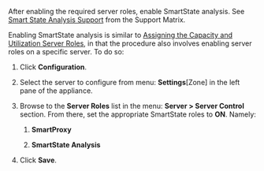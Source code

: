 After enabling the required server roles, enable SmartState analysis. See
[Smart State Analysis Support](https://www.ibm.com/support/knowledgecenter/SSFC4F_2.0.0/mcm/infrastructure/support_matrix.html#smart-state-analysis-support)
from the Support Matrix.

Enabling SmartState analysis is similar to 
[Assigning the Capacity and Utilization Server Roles](../deployment_planning_guide/index.html#assigning-the-capacity-and-utilization-server-roles),
in that the procedure also involves enabling server roles on a specific server.
To do so:

1.  Click **Configuration**.

2.  Select the server to configure from menu: **Settings**[Zone] in the left pane of the appliance.

3.  Browse to the **Server Roles** list in the menu: **Server > Server Control** section. From
    there, set the appropriate SmartState roles to **ON**. Namely:

    1.  **SmartProxy**

    2.  **SmartState Analysis**

4.  Click **Save**.

